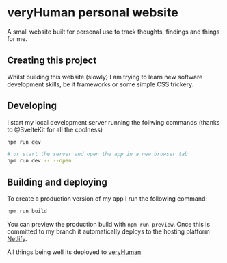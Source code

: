 # veryHuman personal website

A small website built for personal use to track thoughts, findings and things for me.

## Creating this project

Whilst building this website (slowly) I am trying to learn new software development skills, be it frameworks or
some simple CSS trickery.

## Developing

I start my local development server running the follwing commands (thanks to @SvelteKit for all the coolness)

```bash
npm run dev

# or start the server and open the app in a new browser tab
npm run dev -- --open
```

## Building and deploying

To create a production version of my app I run the following command:

```bash
npm run build
```

You can preview the production build with `npm run preview`. Once this is committed to my branch it automatically deploys to the hosting platform [Netlify](https://www.netlify.com).

All things being well its deployed to [veryHuman](https://veryhuman.co.uk)
